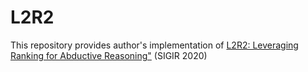 # L2R2

This repository provides author's implementation of [L2R2: Leveraging Ranking for Abductive Reasoning"](https://arxiv.org/abs/2005.11223) (SIGIR 2020)
